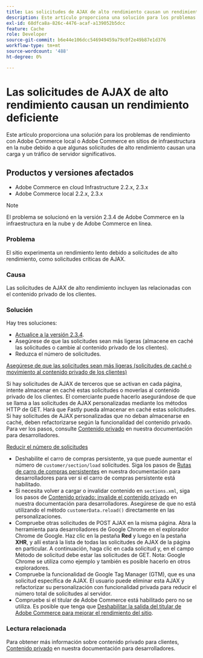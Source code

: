 ```yaml
---
title: Las solicitudes de AJAX de alto rendimiento causan un rendimiento deficiente
description: Este artículo proporciona una solución para los problemas de rendimiento con Adobe Commerce local o Adobe Commerce en sitios de infraestructura en la nube debido a que algunas solicitudes de alto rendimiento causan una carga y un tráfico de servidor significativos.
exl-id: 68dfca8a-826c-4476-acaf-a139052b5dcc
feature: Cache
role: Developer
source-git-commit: b6e44e106dcc546949459a79c0f2e49b87e1d376
workflow-type: tm+mt
source-wordcount: '488'
ht-degree: 0%

---
```


# Las solicitudes de AJAX de alto rendimiento causan un rendimiento deficiente

Este artículo proporciona una solución para los problemas de rendimiento con Adobe Commerce local o Adobe Commerce en sitios de infraestructura en la nube debido a que algunas solicitudes de alto rendimiento causan una carga y un tráfico de servidor significativos.

## Productos y versiones afectados

* Adobe Commerce en cloud Infrastructure 2.2.x, 2.3.x
* Adobe Commerce local 2.2.x, 2.3.x

>[!NOTE]
>
>El problema se solucionó en la versión 2.3.4 de Adobe Commerce en la infraestructura en la nube y de Adobe Commerce en línea.

### Problema

El sitio experimenta un rendimiento lento debido a solicitudes de alto rendimiento, como solicitudes críticas de AJAX.

### Causa

Las solicitudes de AJAX de alto rendimiento incluyen las relacionadas con el contenido privado de los clientes.

### Solución

Hay tres soluciones:

* [Actualice a la versión 2.3.4](https://experienceleague.adobe.com/es/docs/commerce-cloud-service/user-guide/develop/upgrade/commerce-version).
* Asegúrese de que las solicitudes sean más ligeras (almacene en caché las solicitudes o cambie al contenido privado de los clientes).
* Reduzca el número de solicitudes.

<u>Asegúrese de que las solicitudes sean más ligeras (solicitudes de caché o movimiento al contenido privado de los clientes)</u>

Si hay solicitudes de AJAX de terceros que se activan en cada página, intente almacenar en caché estas solicitudes o moverlas al contenido privado de los clientes. El comerciante puede hacerlo asegurándose de que se llama a las solicitudes de AJAX personalizadas mediante los métodos HTTP de GET. Hará que Fastly pueda almacenar en caché estas solicitudes. Si hay solicitudes de AJAX personalizadas que no deban almacenarse en caché, deben refactorizarse según la funcionalidad del contenido privado. Para ver los pasos, consulte [Contenido privado](https://developer.adobe.com/commerce/php/development/cache/page/private-content/) en nuestra documentación para desarrolladores.

<u>Reducir el número de solicitudes</u>

* Deshabilite el carro de compras persistente, ya que puede aumentar el número de `customer/section/load` solicitudes. Siga los pasos de [Rutas de carro de compras persistentes](https://experienceleague.adobe.com/es/docs/commerce-operations/configuration-guide/paths/config-reference-general) en nuestra documentación para desarrolladores para ver si el carro de compras persistente está habilitado.
* Si necesita volver a cargar o invalidar contenido en `sections.xml`, siga los pasos de [Contenido privado: invalide el contenido privado](https://developer.adobe.com/commerce/php/development/cache/page/private-content/#invalidate-private-content) en nuestra documentación para desarrolladores. Asegúrese de que no está utilizando el método `customerData.reload()` directamente en las personalizaciones.
* Compruebe otras solicitudes de POST AJAX en la misma página. Abra la herramienta para desarrolladores de Google Chrome en el explorador Chrome de Google. Haz clic en la pestaña **Red** y luego en la pestaña **XHR**, y allí estará la lista de todas las solicitudes de AJAX de la página en particular. A continuación, haga clic en cada solicitud y, en el campo Método de solicitud debe estar las solicitudes de GET. Nota: Google Chrome se utiliza como ejemplo y también es posible hacerlo en otros exploradores.
* Compruebe la funcionalidad de Google Tag Manager (GTM), que es una solicitud específica de AJAX. El usuario puede eliminar esta AJAX y refactorizar su personalización con funcionalidad privada para reducir el número total de solicitudes al servidor.
* Compruebe si el titular de Adobe Commerce está habilitado pero no se utiliza. Es posible que tenga que [Deshabilitar la salida del titular de Adobe Commerce para mejorar el rendimiento del sitio](https://experienceleague.adobe.com/es/docs/experience-cloud-kcs/kbarticles/ka-26909).

### Lectura relacionada

Para obtener más información sobre contenido privado para clientes, [Contenido privado](https://developer.adobe.com/commerce/php/development/cache/page/private-content/) en nuestra documentación para desarrolladores.
